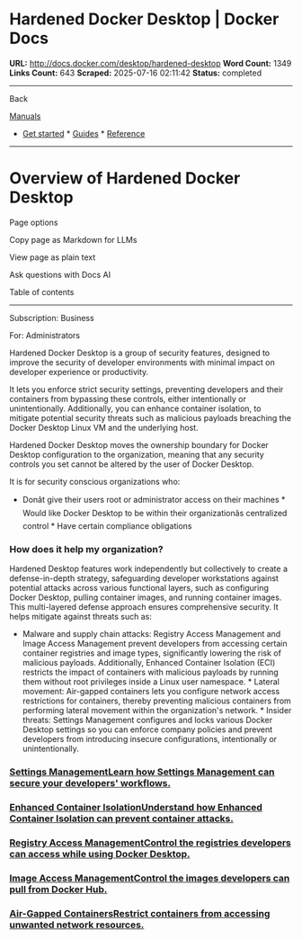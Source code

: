 # Hardened Docker Desktop | Docker Docs

**URL:** http://docs.docker.com/desktop/hardened-desktop
**Word Count:** 1349
**Links Count:** 643
**Scraped:** 2025-07-16 02:11:42
**Status:** completed

---

Back

[Manuals](https://docs.docker.com/manuals/)

  * [Get started](http://docs.docker.com/get-started/)   * [Guides](http://docs.docker.com/guides/)   * [Reference](http://docs.docker.com/reference/)

* * *

# Overview of Hardened Docker Desktop

Page options

Copy page as Markdown for LLMs

View page as plain text

Ask questions with Docs AI

Table of contents

* * *

Subscription: Business

For: Administrators

Hardened Docker Desktop is a group of security features, designed to improve the security of developer environments with minimal impact on developer experience or productivity.

It lets you enforce strict security settings, preventing developers and their containers from bypassing these controls, either intentionally or unintentionally. Additionally, you can enhance container isolation, to mitigate potential security threats such as malicious payloads breaching the Docker Desktop Linux VM and the underlying host.

Hardened Docker Desktop moves the ownership boundary for Docker Desktop configuration to the organization, meaning that any security controls you set cannot be altered by the user of Docker Desktop.

It is for security conscious organizations who:

  * Donât give their users root or administrator access on their machines   * Would like Docker Desktop to be within their organizationâs centralized control   * Have certain compliance obligations

### How does it help my organization?

Hardened Desktop features work independently but collectively to create a defense-in-depth strategy, safeguarding developer workstations against potential attacks across various functional layers, such as configuring Docker Desktop, pulling container images, and running container images. This multi-layered defense approach ensures comprehensive security. It helps mitigate against threats such as:

  * Malware and supply chain attacks: Registry Access Management and Image Access Management prevent developers from accessing certain container registries and image types, significantly lowering the risk of malicious payloads. Additionally, Enhanced Container Isolation \(ECI\) restricts the impact of containers with malicious payloads by running them without root privileges inside a Linux user namespace.   * Lateral movement: Air-gapped containers lets you configure network access restrictions for containers, thereby preventing malicious containers from performing lateral movement within the organization's network.   * Insider threats: Settings Management configures and locks various Docker Desktop settings so you can enforce company policies and prevent developers from introducing insecure configurations, intentionally or unintentionally.

### [Settings ManagementLearn how Settings Management can secure your developers' workflows.](http://docs.docker.com/enterprise/security/hardened-desktop/settings-management/)

### [Enhanced Container IsolationUnderstand how Enhanced Container Isolation can prevent container attacks.](http://docs.docker.com/enterprise/security/hardened-desktop/enhanced-container-isolation/)

### [Registry Access ManagementControl the registries developers can access while using Docker Desktop.](http://docs.docker.com/enterprise/security/hardened-desktop/registry-access-management/)

### [Image Access ManagementControl the images developers can pull from Docker Hub.](http://docs.docker.com/enterprise/security/hardened-desktop/image-access-management/)

### [Air-Gapped ContainersRestrict containers from accessing unwanted network resources.](http://docs.docker.com/enterprise/security/hardened-desktop/air-gapped-containers/)